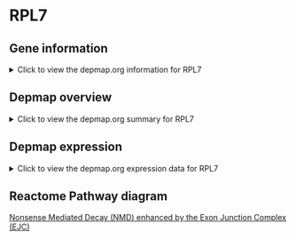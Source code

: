<h1>RPL7</h1>

<h2>Gene information</h2>
<details>
  <summary>Click to view the depmap.org information for RPL7</summary>
  <iframe src="https://depmap.org/portal/gene/RPL7?tab=about" style="border:none;width:100%;height:800px"></iframe>
</details>

<h2>Depmap overview</h2>
<details>
  <summary>Click to view the depmap.org summary for RPL7</summary>
  <iframe src="https://depmap.org/portal/gene/RPL7?tab=overview" style="border:none;width:100%;height:800px"></iframe>
</details>

<h2>Depmap expression</h2>
<details>
  <summary>Click to view the depmap.org expression data for RPL7</summary>
  <iframe src="https://depmap.org/portal/gene/RPL7?tab=characterization" style="border:none;width:100%;height:800px"></iframe>
</details>



<h2>Reactome Pathway diagram</h2>
<a href="https://reactome.org/PathwayBrowser/#/R-HSA-975957">Nonsense Mediated Decay (NMD) enhanced by the Exon Junction Complex (EJC)</a>



